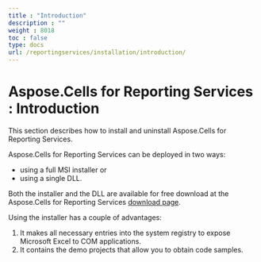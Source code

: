 ```yaml
---
title : "Introduction" 
description : "" 
weight : 8018 
toc : false
type: docs
url: /reportingservices/installation/introduction/
---
```


# Aspose.Cells for Reporting Services : Introduction


This section describes how to install and uninstall Aspose.Cells for Reporting Services.

Aspose.Cells for Reporting Services can be deployed in two ways:

*   using a full MSI installer or
*   using a single DLL.

Both the installer and the DLL are available for free download at the Aspose.Cells for Reporting Services [download page](http://www.aspose.com/Community/Files/52/aspose.cells.reporting.services/default.aspx).

Using the installer has a couple of advantages:

1.  It makes all necessary entries into the system registry to expose Microsoft Excel to COM applications.
2.  It contains the demo projects that allow you to obtain code samples.

